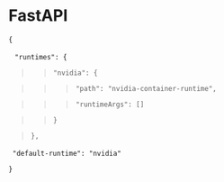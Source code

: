 # FastAPI


  ` { `

  &ensp; ` "runtimes": { `
  
  > > ` "nvidia": { `
  
  > > > ` "path": "nvidia-container-runtime", `
  
  > > > ` "runtimeArgs": [] `
  
  > > ` } `
  
  > ` }, `
  
  &ensp;` "default-runtime": "nvidia" `

  ` } `


